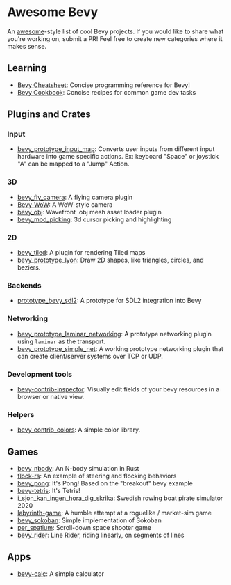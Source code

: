 # Awesome Bevy

An [awesome](https://github.com/sindresorhus/awesome)-style list of cool Bevy projects. If you would like to share what you're working on, submit a PR! Feel free to create new categories where it makes sense.

## Learning

* [Bevy Cheatsheet](https://github.com/jamadazi/bevy-cheatsheet): Concise programming reference for Bevy!
* [Bevy Cookbook](https://github.com/jamadazi/bevy-cookbook): Concise recipes for common game dev tasks

## Plugins and Crates
### Input
* [bevy_prototype_input_map](https://crates.io/crates/bevy_prototype_input_map): Converts user inputs from different input hardware into game specific actions. Ex: keyboard "Space" or joystick "A" can be mapped to a "Jump" Action.

### 3D
* [bevy_fly_camera](https://crates.io/crates/bevy_fly_camera): A flying camera plugin
* [Bevy-WoW](https://github.com/Tezza48/Bevy-WoW): A WoW-style camera
* [bevy_obj](https://github.com/AmionSky/bevy_obj): Wavefront .obj mesh asset loader plugin
* [bevy_mod_picking](https://github.com/aevyrie/bevy_mod_picking): 3d cursor picking and highlighting

### 2D

* [bevy_tiled](https://github.com/stararawn/bevy_tiled): A plugin for rendering Tiled maps
* [bevy_prototype_lyon](https://github.com/Nilirad/bevy_prototype_lyon): Draw 2D shapes, like triangles, circles, and beziers.

### Backends

* [prototype_bevy_sdl2](https://github.com/aclysma/prototype_bevy_sdl2): A prototype for SDL2 integration into Bevy 

### Networking

* [bevy_prototype_laminar_networking](https://github.com/ncallaway/bevy-prototype-laminar-networking): A prototype networking plugin using `laminar` as the transport.
* [bevy_prototype_simple_net](https://github.com/0x22fe/bevy_prototype_simple_net): A working prototype networking plugin that can create client/server systems over TCP or UDP.

### Development tools
* [bevy-contrib-inspector](https://github.com/jakobhellermann/bevy-contrib-inspector): Visually edit fields of your bevy resources in a browser or native view.

### Helpers
* [bevy_contrib_colors](https://crates.io/crates/bevy_contrib_colors): A simple color library.

## Games

* [bevy_nbody](https://github.com/thallada/bevy-nbody): An N-body simulation in Rust
* [flock-rs](https://github.com/JohnPeel/flock-rs): An example of steering and flocking behaviors
* [bevy_pong](https://github.com/SuperiorJT/bevy_pong): It's Pong! Based on the "breakout" bevy example
* [bevy-tetris](https://github.com/8bit-pudding/bevy-tetris): It's Tetris!
* [i_sjon_kan_ingen_hora_dig_skrika](https://gitlab.com/TheZoq2/i_sjon_kan_ingen_hora_dig_skrika): Swedish rowing boat pirate simulator 2020
* [labyrinth-game](https://github.com/insrcd/labrynth-game): A humble attempt at a roguelike / market-sim game
* [bevy_sokoban](https://github.com/ropewalker/bevy_sokoban): Simple implementation of Sokoban
* [per_spatium](https://gitlab.com/BottledByte/per-spatium): Scroll-down space shooter game
* [bevy_rider](https://github.com/bonsairobo/bevy_rider): Line Rider, riding linearly, on segments of lines

## Apps
* [bevy-calc](https://github.com/PravinKumar95/simple-calc): A simple calculator
